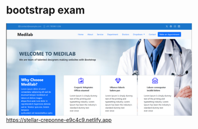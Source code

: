 <h1>bootstrap exam</h1>

<a href="https://stellar-creponne-e9c4c9.netlify.app"><img src="Screenshot 2024-12-18 093036.png"></a>
https://stellar-creponne-e9c4c9.netlify.app
